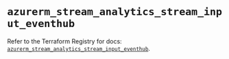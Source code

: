 # `azurerm_stream_analytics_stream_input_eventhub`

Refer to the Terraform Registry for docs: [`azurerm_stream_analytics_stream_input_eventhub`](https://registry.terraform.io/providers/hashicorp/azurerm/3.113.0/docs/resources/stream_analytics_stream_input_eventhub).

